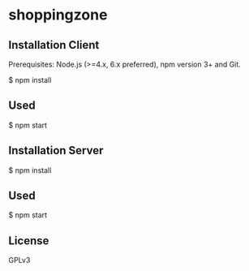 # shoppingzone

<h2>Installation Client</h2>
Prerequisites:
Node.js (>=4.x, 6.x preferred), npm version 3+ and Git.

$ npm install

<h2>Used</h2> 

$ npm start

<h2>Installation Server</h2>
$ npm install

<h2>Used</h2> 
$ npm start

## License

GPLv3
